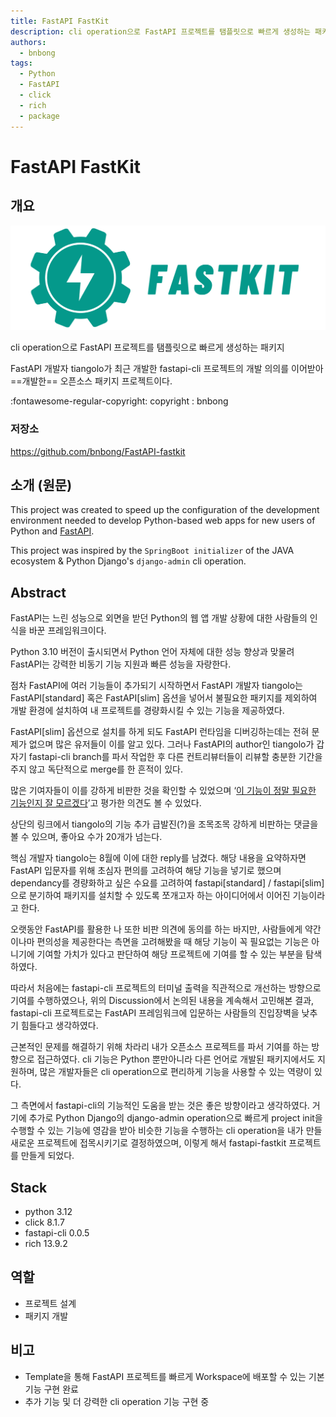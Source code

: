 ```yaml
---
title: FastAPI FastKit
description: cli operation으로 FastAPI 프로젝트를 탬플릿으로 빠르게 생성하는 패키지
authors:
  - bnbong
tags:
  - Python
  - FastAPI
  - click
  - rich
  - package
---
```


# FastAPI FastKit

## 개요

![fastapi-fastkit](img/fastkit_general_logo.png)

cli operation으로 FastAPI 프로젝트를 탬플릿으로 빠르게 생성하는 패키지

FastAPI 개발자 tiangolo가 최근 개발한 fastapi-cli 프로젝트의 개발 의의를 이어받아 ==개발한== 오픈소스 패키지 프로젝트이다.

:fontawesome-regular-copyright: copyright : bnbong

### 저장소

<https://github.com/bnbong/FastAPI-fastkit>

## 소개 (원문)

This project was created to speed up the configuration of the development environment needed to develop Python-based web apps for new users of Python and [FastAPI](https://github.com/fastapi/fastapi).

This project was inspired by the `SpringBoot initializer` of the JAVA ecosystem & Python Django's `django-admin` cli operation.

## Abstract

FastAPI는 느린 성능으로 외면을 받던 Python의 웹 앱 개발 상황에 대한 사람들의 인식을 바꾼 프레임워크이다.

Python 3.10 버전이 출시되면서 Python 언어 자체에 대한 성능 향상과 맞물려 FastAPI는 강력한 비동기 기능 지원과 빠른 성능을 자랑한다.

점차 FastAPI에 여러 기능들이 추가되기 시작하면서 FastAPI 개발자 tiangolo는 FastAPI[standard] 혹은 FastAPI[slim] 옵션을 넣어서 불필요한 패키지를 제외하여 개발 환경에 설치하여 내 프로젝트를 경량화시킬 수 있는 기능을 제공하였다.

FastAPI[slim] 옵션으로 설치를 하게 되도 FastAPI 런타임을 디버깅하는데는 전혀 문제가 없으며 많은 유저들이 이를 알고 있다. 그러나 FastAPI의 author인 tiangolo가 갑자기 fastapi-cli branch를 파서 작업한 후 다른 컨트리뷰터들이 리뷰할 충분한 기간을 주지 않고 독단적으로 merge를 한 흔적이 있다.

많은 기여자들이 이를 강하게 비판한 것을 확인할 수 있었으며 ‘[이 기능이 정말 필요한 기능인지 잘 모르겠다](https://github.com/fastapi/fastapi/pull/11522#issuecomment-2092774734)’고 평가한 의견도 볼 수 있었다.

상단의 링크에서 tiangolo의 기능 추가 급발진(?)을 조목조목 강하게 비판하는 댓글을 볼 수 있으며, 좋아요 수가 20개가 넘는다.

핵심 개발자 tiangolo는 8월에 이에 대한 reply를 남겼다. 해당 내용을 요약하자면 FastAPI 입문자를 위해 초심자 편의를 고려하여 해당 기능을 넣기로 했으며 dependancy를 경량화하고 싶은 수요를 고려하여 fastapi[standard] / fastapi[slim] 으로 분기하여 패키지를 설치할 수 있도록 쪼개고자 하는 아이디어에서 이어진 기능이라고 한다.

오랫동안 FastAPI를 활용한 나 또한 비판 의견에 동의를 하는 바지만, 사람들에게 약간이나마 편의성을 제공한다는 측면을 고려해봤을 때 해당 기능이 꼭 필요없는 기능은 아니기에 기여할 가치가 있다고 판단하여 해당 프로젝트에 기여를 할 수 있는 부분을 탐색하였다.

따라서 처음에는 fastapi-cli 프로젝트의 터미널 출력을 직관적으로 개선하는 방향으로 기여를 수행하였으나, 위의 Discussion에서 논의된 내용을 계속해서 고민해본 결과, fastapi-cli 프로젝트로는 FastAPI 프레임워크에 입문하는 사람들의 진입장벽을 낮추기 힘들다고 생각하였다.

근본적인 문제를 해결하기 위해 차라리 내가 오픈소스 프로젝트를 파서 기여를 하는 방향으로 접근하였다. cli 기능은 Python 뿐만아니라 다른 언어로 개발된 패키지에서도 지원하며, 많은 개발자들은 cli operation으로 편리하게 기능을 사용할 수 있는 역량이 있다.

그 측면에서 fastapi-cli의 기능적인 도움을 받는 것은 좋은 방향이라고 생각하였다. 거기에 추가로 Python Django의 django-admin operation으로 빠르게 project init을 수행할 수 있는 기능에 영감을 받아 비슷한 기능을 수행하는 cli operation을 내가 만들 새로운 프로젝트에 접목시키기로 결정하였으며, 이렇게 해서 fastapi-fastkit 프로젝트를 만들게 되었다.

## Stack

- python 3.12
- click 8.1.7
- fastapi-cli 0.0.5
- rich 13.9.2


## 역할

- 프로젝트 설계
- 패키지 개발

## 비고

- Template을 통해 FastAPI 프로젝트를 빠르게 Workspace에 배포할 수 있는 기본 기능 구현 완료
- 추가 기능 및 더 강력한 cli operation 기능 구현 중

